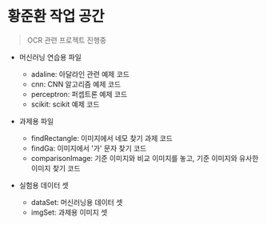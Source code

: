 # 황준환 작업 공간
> OCR 관련 프로젝트 진행중

* 머신러닝 연습용 파일
    * adaline: 아달라인 관련 예제 코드
    * cnn: CNN 알고리즘 예제 코드
    * perceptron: 퍼셉트론 예제 코드
    * scikit: scikit 예제 코드


* 과제용 파일
    * findRectangle: 이미지에서 네모 찾기 과제 코드
    * findGa: 이미지에서 '가' 문자 찾기 코드
    * comparisonImage: 기준 이미지와 비교 이미지를 놓고, 기준 이미지와 유사한 이미지 찾기 코드


* 실험용 데이터 셋
    * dataSet: 머신러닝용 데이터 셋
    * imgSet: 과제용 이미지 셋